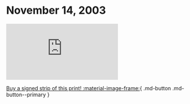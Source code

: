 # November 14, 2003

![](https://www.achewood.com/comic.php?date=11142003)

[Buy a signed strip of this print! :material-image-frame:](https://achewood-holiday-pop-up.myshopify.com/products/strip#11142003){ .md-button .md-button--primary }
